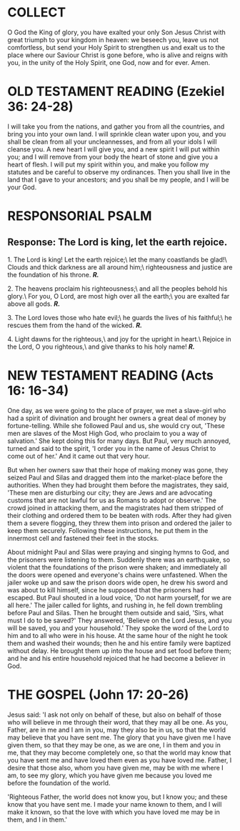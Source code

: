 # COLLECT

O God the King of glory,
you have exalted your only Son Jesus Christ
with great triumph to your kingdom in heaven:
we beseech you, leave us not comfortless,
but send your Holy Spirit to strengthen us
and exalt us to the place where our Saviour Christ is gone before,
who is alive and reigns with you,
in the unity of the Holy Spirit,
one God, now and for ever.
Amen.

# OLD TESTAMENT READING (Ezekiel 36: 24-28)

I will take you from the nations, and gather you from all the countries, and bring you into your own land. I will sprinkle clean water upon you, and you shall be clean from all your uncleannesses, and from all your idols I will cleanse you. A new heart I will give you, and a new spirit I will put within you; and I will remove from your body the heart of stone and give you a heart of flesh. I will put my spirit within you, and make you follow my statutes and be careful to observe my ordinances. Then you shall live in the land that I gave to your ancestors; and you shall be my people, and I will be your God.

# RESPONSORIAL PSALM

## Response: The Lord is king, let the earth rejoice.

1\. The Lord is king! Let the earth rejoice;\\
let the many coastlands be glad!\\
Clouds and thick darkness are all around him;\\
righteousness and justice are the foundation of his throne. ***R.***

2\. The heavens proclaim his righteousness;\\
and all the peoples behold his glory.\\
For you, O Lord, are most high over all the earth;\\
you are exalted far above all gods. ***R.***

3\. The Lord loves those who hate evil;\\
he guards the lives of his faithful;\\
he rescues them from the hand of the wicked. ***R.***

4\. Light dawns for the righteous,\\
and joy for the upright in heart.\\
Rejoice in the Lord, O you righteous,\\
and give thanks to his holy name! ***R.***

# NEW TESTAMENT READING (Acts 16: 16-34)

One day, as we were going to the place of prayer, we met a slave-girl who had a spirit of divination and brought her owners a great deal of money by fortune-telling. While she followed Paul and us, she would cry out, 'These men are slaves of the Most High God, who proclaim to you a way of salvation.' She kept doing this for many days. But Paul, very much annoyed, turned and said to the spirit, 'I order you in the name of Jesus Christ to come out of her.' And it came out that very hour.

But when her owners saw that their hope of making money was gone, they seized Paul and Silas and dragged them into the market-place before the authorities. When they had brought them before the magistrates, they said, 'These men are disturbing our city; they are Jews and are advocating customs that are not lawful for us as Romans to adopt or observe.' The crowd joined in attacking them, and the magistrates had them stripped of their clothing and ordered them to be beaten with rods. After they had given them a severe flogging, they threw them into prison and ordered the jailer to keep them securely. Following these instructions, he put them in the innermost cell and fastened their feet in the stocks.

About midnight Paul and Silas were praying and singing hymns to God, and the prisoners were listening to them. Suddenly there was an earthquake, so violent that the foundations of the prison were shaken; and immediately all the doors were opened and everyone's chains were unfastened. When the jailer woke up and saw the prison doors wide open, he drew his sword and was about to kill himself, since he supposed that the prisoners had escaped. But Paul shouted in a loud voice, 'Do not harm yourself, for we are all here.' The jailer called for lights, and rushing in, he fell down trembling before Paul and Silas. Then he brought them outside and said, 'Sirs, what must I do to be saved?' They answered, 'Believe on the Lord Jesus, and you will be saved, you and your household.' They spoke the word of the Lord to him and to all who were in his house. At the same hour of the night he took them and washed their wounds; then he and his entire family were baptized without delay. He brought them up into the house and set food before them; and he and his entire household rejoiced that he had become a believer in God.

# THE GOSPEL (John 17: 20-26)

Jesus said: 'I ask not only on behalf of these, but also on behalf of those who will believe in me through their word, that they may all be one. As you, Father, are in me and I am in you, may they also be in us, so that the world may believe that you have sent me. The glory that you have given me I have given them, so that they may be one, as we are one, I in them and you in me, that they may become completely one, so that the world may know that you have sent me and have loved them even as you have loved me. Father, I desire that those also, whom you have given me, may be with me where I am, to see my glory, which you have given me because you loved me before the foundation of the world.

'Righteous Father, the world does not know you, but I know you; and these know that you have sent me. I made your name known to them, and I will make it known, so that the love with which you have loved me may be in them, and I in them.'
